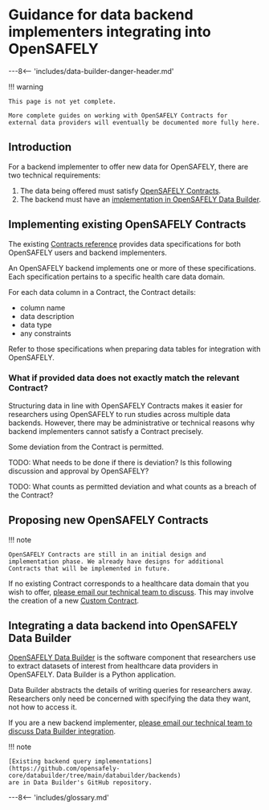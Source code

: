 # Guidance for data backend implementers integrating into OpenSAFELY

---8<-- 'includes/data-builder-danger-header.md'

!!! warning

    This page is not yet complete.

    More complete guides on working with OpenSAFELY Contracts for
    external data providers will eventually be documented more fully here.

## Introduction

For a backend implementer to offer new data for OpenSAFELY, there are
two technical requirements:

1. The data being offered must satisfy [OpenSAFELY
   Contracts](contracts-intro.md).
2. The backend must have an [implementation in OpenSAFELY Data
   Builder](data-builder-intro.md).

## Implementing existing OpenSAFELY Contracts

The existing [Contracts reference](contracts-reference.md) provides data
specifications for both OpenSAFELY users and backend implementers.

An OpenSAFELY backend implements one or more of these specifications.
Each specification pertains to a specific health care data domain.

For each data column in a Contract, the Contract details:

* column name
* data description
* data type
* any constraints

Refer to those specifications when preparing data tables for integration
with OpenSAFELY.

### What if provided data does not exactly match the relevant Contract?

Structuring data in line with OpenSAFELY Contracts makes it easier for
researchers using OpenSAFELY to run studies across multiple data
backends. However, there may be administrative or technical reasons why
backend implementers cannot satisfy a Contract precisely.

Some deviation from the Contract is permitted.

TODO: What needs to be done if there is deviation? Is this following
discussion and approval by OpenSAFELY?

TODO: What counts as permitted deviation and what counts as a breach of
the Contract?

## Proposing new OpenSAFELY Contracts

!!! note

    OpenSAFELY Contracts are still in an initial design and
    implementation phase. We already have designs for additional
    Contracts that will be implemented in future.

If no existing Contract corresponds to a healthcare data domain that you
wish to offer, [please email our technical team to
discuss](mailto:tech@opensafely.org). This may involve the creation of a
new [Custom Contract](contracts-intro.md#common-and-custom-contracts).

## Integrating a data backend into OpenSAFELY Data Builder

[OpenSAFELY Data Builder](data-builder-intro.md) is the software
component that researchers use to extract datasets of interest from
healthcare data providers in OpenSAFELY. Data Builder is a Python
application.

Data Builder abstracts the details of writing queries for researchers
away. Researchers only need be concerned with specifying the data they
want, not how to access it.

If you are a new backend implementer, [please email our technical team
to discuss Data Builder integration](mailto:tech@opensafely.org).

!!! note

    [Existing backend query implementations](https://github.com/opensafely-core/databuilder/tree/main/databuilder/backends)
    are in Data Builder's GitHub repository.

---8<-- 'includes/glossary.md'
